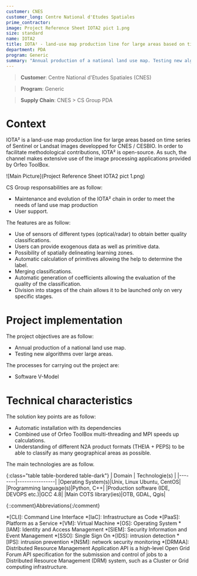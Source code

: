 ```yaml
---
customer: CNES
customer_long: Centre National d'Etudes Spatiales
prime_contractor: 
image: Project Reference Sheet IOTA2 pict 1.png
size: standard
name: IOTA2
title: IOTA² - land-use map production line for large areas based on time series of Sentinel or Landsat images
department: PDA
program: Generic
summary: "Annual production of a national land use map. Testing new algorithms over large areas."
---
```


> __Customer__\: Centre National d'Etudes Spatiales (CNES)

> __Program__\: Generic

> __Supply Chain__\: CNES >  CS Group PDA


# Context

IOTA² is a land-use map production line for large areas based on time series of Sentinel or Landsat images developped for CNES / CESBIO. In order to facilitate methodological contributions, IOTA² is open-source. As such, the channel makes extensive use of the image processing applications provided by Orfeo ToolBox.

![Main Picture](Project Reference Sheet IOTA2 pict 1.png)

CS Group responsabilities are as follow:
* Maintenance and evolution of the IOTA² chain in order to meet the needs of land use map production
* User support.


The features are as follow:
* Use of sensors of different types (optical/radar) to obtain better quality classifications. 
* Users can provide exogenous data as well as primitive data.
* Possibility of spatially delineating learning zones.
* Automatic calculation of primitives allowing the help to determine the label.
* Merging classifications.
* Automatic generation of coefficients allowing the evaluation of the quality of the classification.
* Division into stages of the chain allows it to be launched only on very specific stages.

# Project implementation

The project objectives are as follow:
* Annual production of a national land use map.
* Testing new algorithms over large areas.

The processes for carrying out the project are:
* Software V-Model

# Technical characteristics

The solution key points are as follow:
* Automatic installation with its dependencies
* Combined use of Orfeo ToolBox multi-threading and MPI speeds up calculations.
* Understanding of different N2A product formats (THEIA + PEPS) to be able to classify as many geographical areas as possible.



The main technologies are as follow.

{:class="table table-bordered table-dark"}
| Domain | Technologie(s) |
|--------|----------------|
|Operating System(s)|Unix, Linux Ubuntu, CentOS|
|Programming language(s)|Python, C++|
|Production software (IDE, DEVOPS etc.)|GCC 4.8|
|Main COTS library(ies)|OTB, GDAL, Qgis|



{::comment}Abbreviations{:/comment}

*[CLI]: Command Line Interface
*[IaC]: Infrastructure as Code
*[PaaS]: Platform as a Service
*[VM]: Virtual Machine
*[OS]: Operating System
*[IAM]: Identity and Access Management
*[SIEM]: Security Information and Event Management
*[SSO]: Single Sign On
*[IDS]: intrusion detection
*[IPS]: intrusion prevention
*[NSM]: network security monitoring
*[DRMAA]: Distributed Resource Management Application API is a high-level Open Grid Forum API specification for the submission and control of jobs to a Distributed Resource Management (DRM) system, such as a Cluster or Grid computing infrastructure.
